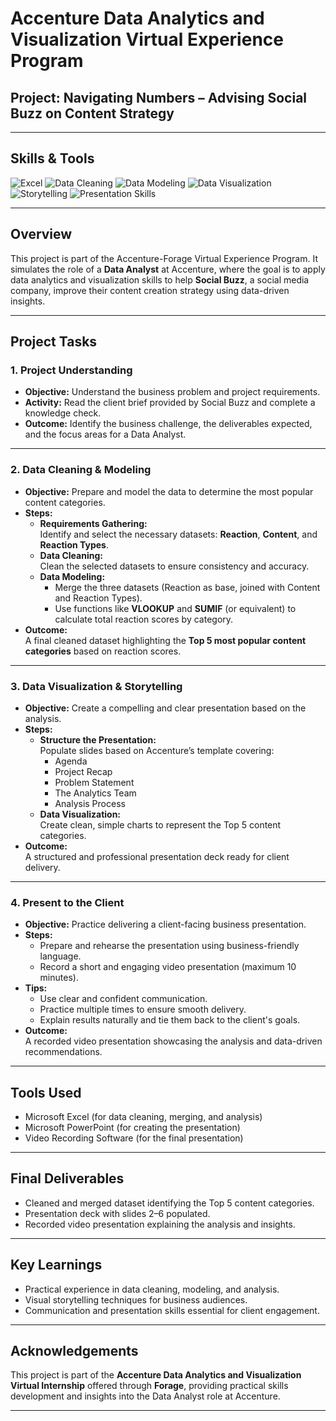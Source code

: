 # Accenture Data Analytics and Visualization Virtual Experience Program
## Project: Navigating Numbers – Advising Social Buzz on Content Strategy

---

## Skills & Tools  
![Excel](https://img.shields.io/badge/Tool-Excel-217346?logo=microsoft-excel&logoColor=white) 
![Data Cleaning](https://img.shields.io/badge/Skill-Data%20Cleaning-blue) 
![Data Modeling](https://img.shields.io/badge/Skill-Data%20Modeling-green) 
![Data Visualization](https://img.shields.io/badge/Skill-Data%20Visualization-orange) 
![Storytelling](https://img.shields.io/badge/Skill-Storytelling-purple) 
![Presentation Skills](https://img.shields.io/badge/Skill-Presentation%20Skills-ff69b4)

---

## Overview
This project is part of the Accenture-Forage Virtual Experience Program. It simulates the role of a **Data Analyst** at Accenture, where the goal is to apply data analytics and visualization skills to help **Social Buzz**, a social media company, improve their content creation strategy using data-driven insights.

---

## Project Tasks

### 1. Project Understanding
- **Objective:** Understand the business problem and project requirements.
- **Activity:** Read the client brief provided by Social Buzz and complete a knowledge check.
- **Outcome:** Identify the business challenge, the deliverables expected, and the focus areas for a Data Analyst.

---

### 2. Data Cleaning & Modeling
- **Objective:** Prepare and model the data to determine the most popular content categories.
- **Steps:**
  - **Requirements Gathering:**  
    Identify and select the necessary datasets: **Reaction**, **Content**, and **Reaction Types**.
  - **Data Cleaning:**  
    Clean the selected datasets to ensure consistency and accuracy.
  - **Data Modeling:**  
    - Merge the three datasets (Reaction as base, joined with Content and Reaction Types).
    - Use functions like **VLOOKUP** and **SUMIF** (or equivalent) to calculate total reaction scores by category.
- **Outcome:**  
  A final cleaned dataset highlighting the **Top 5 most popular content categories** based on reaction scores.

---

### 3. Data Visualization & Storytelling
- **Objective:** Create a compelling and clear presentation based on the analysis.
- **Steps:**
  - **Structure the Presentation:**  
    Populate slides based on Accenture’s template covering:
    - Agenda
    - Project Recap
    - Problem Statement
    - The Analytics Team
    - Analysis Process
  - **Data Visualization:**  
    Create clean, simple charts to represent the Top 5 content categories.
- **Outcome:**  
  A structured and professional presentation deck ready for client delivery.

---

### 4. Present to the Client
- **Objective:** Practice delivering a client-facing business presentation.
- **Steps:**
  - Prepare and rehearse the presentation using business-friendly language.
  - Record a short and engaging video presentation (maximum 10 minutes).
- **Tips:**
  - Use clear and confident communication.
  - Practice multiple times to ensure smooth delivery.
  - Explain results naturally and tie them back to the client's goals.
- **Outcome:**  
  A recorded video presentation showcasing the analysis and data-driven recommendations.

---

## Tools Used
- Microsoft Excel (for data cleaning, merging, and analysis)
- Microsoft PowerPoint (for creating the presentation)
- Video Recording Software (for the final presentation)

---

## Final Deliverables
- Cleaned and merged dataset identifying the Top 5 content categories.
- Presentation deck with slides 2–6 populated.
- Recorded video presentation explaining the analysis and insights.

---

## Key Learnings
- Practical experience in data cleaning, modeling, and analysis.
- Visual storytelling techniques for business audiences.
- Communication and presentation skills essential for client engagement.

---

## Acknowledgements
This project is part of the **Accenture Data Analytics and Visualization Virtual Internship** offered through **Forage**, providing practical skills development and insights into the Data Analyst role at Accenture.

---
